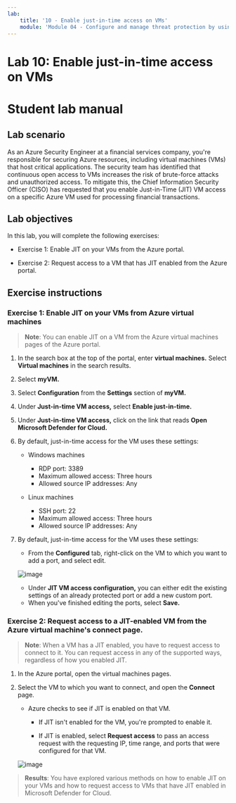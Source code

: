 ```yaml
---
lab:
    title: '10 - Enable just-in-time access on VMs'    
    module: 'Module 04 - Configure and manage threat protection by using Microsoft Defender for Cloud'
---
```


# Lab 10: Enable just-in-time access on VMs

# Student lab manual

## Lab scenario

As an Azure Security Engineer at a financial services company, you're responsible for securing Azure resources, including virtual machines (VMs) that host critical applications. The security team has identified that continuous open access to VMs increases the risk of brute-force attacks and unauthorized access. To mitigate this, the Chief Information Security Officer (CISO) has requested that you enable Just-in-Time (JIT) VM access on a specific Azure VM used for processing financial transactions.

## Lab objectives

In this lab, you will complete the following exercises:

- Exercise 1: Enable JIT on your VMs from the Azure portal.

- Exercise 2: Request access to a VM that has JIT enabled from the Azure portal.

## Exercise instructions 

### Exercise 1: Enable JIT on your VMs from Azure virtual machines

>**Note**: You can enable JIT on a VM from the Azure virtual machines pages of the Azure portal.

1. In the search box at the top of the portal, enter **virtual machines.** Select **Virtual machines** in the search results.

2. Select **myVM.**
 
3. Select **Configuration** from the **Settings** section of **myVM.**
   
4. Under **Just-in-time VM access,** select **Enable just-in-time.**

5. Under **Just-in-time VM access,** click on the link that reads **Open Microsoft Defender for Cloud.**

6. By default, just-in-time access for the VM uses these settings:

   - Windows machines
   
     - RDP port: 3389
     - Maximum allowed access: Three hours
     - Allowed source IP addresses: Any

   - Linux machines
     - SSH port: 22
     - Maximum allowed access: Three hours
     - Allowed source IP addresses: Any
   
7. By default, just-in-time access for the VM uses these settings:

   - From the **Configured** tab, right-click on the VM to which you want to add a port, and select edit.

   ![image](https://github.com/user-attachments/assets/aa4ded55-c5b1-4d40-b5a0-a4c33b9eb81b)
   
   - Under **JIT VM access configuration,** you can either edit the existing settings of an already protected port or add a new custom port.
   - When you've finished editing the ports, select **Save.**   

### Exercise 2: Request access to a JIT-enabled VM from the Azure virtual machine's connect page.

>**Note**: When a VM has a JIT enabled, you have to request access to connect to it. You can request access in any of the supported ways, regardless of how you enabled JIT.
   
1. In the Azure portal, open the virtual machines pages.

2. Select the VM to which you want to connect, and open the **Connect** page.

   - Azure checks to see if JIT is enabled on that VM.

        - If JIT isn't enabled for the VM, you're prompted to enable it.
    
        - If JIT is enabled, select **Request access** to pass an access request with the requesting IP, time range, and ports that were configured for that VM.
    
   ![image](https://github.com/user-attachments/assets/f5d0b67c-7731-4261-b0eb-a56c505dadd4)

> **Results**: You have explored various methods on how to enable JIT on your VMs and how to request access to VMs that have JIT enabled in Microsoft Defender for Cloud.
